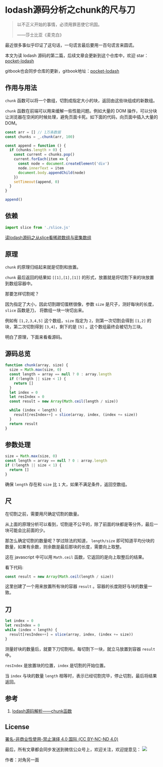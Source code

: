 # lodash源码分析之chunk的尺与刀

> 以不正义开始的事情，必须用罪恶使它巩固。
>
> ——莎士比亚《麦克白》

最近很多事似乎印证了这句话，一句谎言最后要用一百句谎言来圆谎。

本文为读 lodash 源码的第二篇，后续文章会更新到这个仓库中，欢迎 star：[pocket-lodash](https://github.com/yeyuqiudeng/pocket-lodash)

gitbook也会同步仓库的更新，gitbook地址：[pocket-lodash](https://www.gitbook.com/book/yeyuqiudeng/pocket-lodash/details)

## 作用与用法

`chunk` 函数可以将一个数组，切割成指定大小的块，返回由这些块组成的新数组。

`chunk` 函数在前端可以用来缓解一些性能问题。例如大量的 DOM 操作，可以分块让浏览器在空闲的时候处理，避免页面卡死。如下面的代码，向页面中插入大量的DOM。

```javascript
const arr = [] // 1万条数据
const chunks = _.chunk(arr, 100)

const append = function () {
  if (chunks.length > 0) {
    const current = chunks.pop()
    current.forEach(item => {
      const node = document.createElement('div')
      node.innerText = item
      document.body.appendChild(node)
    })
    setTimeout(append, 0)
  }
}

append()
```

## 依赖

```javascript
import slice from './slice.js'
```

[读lodash源码之从slice看稀疏数组与密集数组](slice.md)

## 原理

`chunk` 的原理归结起来就是切割和放置。

`chunk` 最后返回的结果如 `[[1],[1],[1]]` 的形式，放置就是将切割下来的块放置到数组容器中。

那要怎样切割呢？

因为指定了大小，因此切割跟切蛋糕很像，参数 `size` 是尺子，测好每块的长度，`slice` 函数是刀， 将数组一块一块切出来。

例如有 `[1,2,3,4,5]` 这个数组，`size` 指定为 `2`，则第一次切割会得到 `[1,2]` 的块，第二次切割得到 `[3,4]`，剩下的是 `[5]` 。这个数组最终会被切为三块。

明白了原理，下面来看看源码。

## 源码总览

```javascript
function chunk(array, size) {
  size = Math.max(size, 0)
  const length = array == null ? 0 : array.length
  if (!length || size < 1) {
    return []
  }
  let index = 0
  let resIndex = 0
  const result = new Array(Math.ceil(length / size))

  while (index < length) {
    result[resIndex++] = slice(array, index, (index += size))
  }
  return result
}
```

## 参数处理

```javascript
size = Math.max(size, 0)
const length = array == null ? 0 : array.length
if (!length || size < 1) {
  return []
}
```

确保 `length` 存在和 `size` 比 `1` 大，如果不满足条件，返回空数组。

## 尺

在切割之前，需要用尺确定切割的数量。

从上面的原理分析可以看到，切割是不公平的，除了前面的块都是等分外，最后一块可能会比前面的少。

那怎么确定切割的数量呢？学过除法的知道， `length/size` 即可知道平均分块的数量，如果有余数，则余数是最后那块的长度，需要向上取整。

这在 javascript 中可以用 `Math.ceil` 函数，它返回的是向上取整后的结果。

看下代码:

```javascript
const result = new Array(Math.ceil(length / size))
```

这里创建了一个用来放置所有块的容器 `result` 。容器的长度刚好与块的数量一致。

## 刀

```javascript
let index = 0
let resIndex = 0
while (index < length) {
  result[resIndex++] = slice(array, index, (index += size))
}
```

测量好块的数量后，就要下刀切割啦。每切割下一块，就立马放置到容器 `result` 中。

`resIndex` 是放置块的位置，`index` 是切割的开始位置。

当 `index` 与块的数量 `length` 相等时，表示已经切割完毕，停止切割，最后将结果返回。

## 参考

1. [lodash源码解析——chunk函数](https://segmentfault.com/a/1190000012025488)

## License

[署名-非商业性使用-禁止演绎 4.0 国际 (CC BY-NC-ND 4.0)](http://creativecommons.org/licenses/by-nc-nd/4.0/)

最后，所有文章都会同步发送到微信公众号上，欢迎关注，欢迎提意见：  ![](https://raw.githubusercontent.com/yeyuqiudeng/resource/master/images/qrcode_front-end-article.jpg) 

作者：对角另一面
